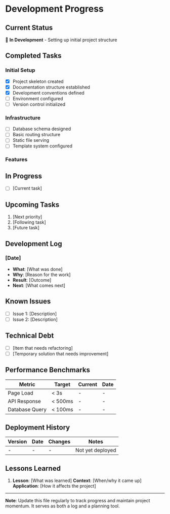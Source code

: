 # Development Progress

## Current Status
🚧 **In Development** - Setting up initial project structure

## Completed Tasks

### Initial Setup
- [x] Project skeleton created
- [x] Documentation structure established
- [x] Development conventions defined
- [ ] Environment configured
- [ ] Version control initialized

### Infrastructure
- [ ] Database schema designed
- [ ] Basic routing structure
- [ ] Static file serving
- [ ] Template system configured

### Features
<!-- Update as features are completed -->

## In Progress
- [ ] [Current task]

## Upcoming Tasks
1. [Next priority]
2. [Following task]
3. [Future task]

## Development Log

### [Date]
- **What**: [What was done]
- **Why**: [Reason for the work]
- **Result**: [Outcome]
- **Next**: [What comes next]

<!-- Copy the above template for each work session -->

## Known Issues
- [ ] Issue 1: [Description]
- [ ] Issue 2: [Description]

## Technical Debt
- [ ] [Item that needs refactoring]
- [ ] [Temporary solution that needs improvement]

## Performance Benchmarks
<!-- Record performance metrics as the app develops -->

| Metric | Target | Current | Date |
|--------|---------|---------|------|
| Page Load | < 3s | - | - |
| API Response | < 500ms | - | - |
| Database Query | < 100ms | - | - |

## Deployment History
<!-- Track deployments once they begin -->

| Version | Date | Changes | Notes |
|---------|------|---------|--------|
| - | - | - | Not yet deployed |

## Lessons Learned
<!-- Document important discoveries and decisions -->

1. **Lesson**: [What was learned]
   **Context**: [When/why it came up]
   **Application**: [How it affects the project]

---

**Note**: Update this file regularly to track progress and maintain project momentum. It serves as both a log and a planning tool.